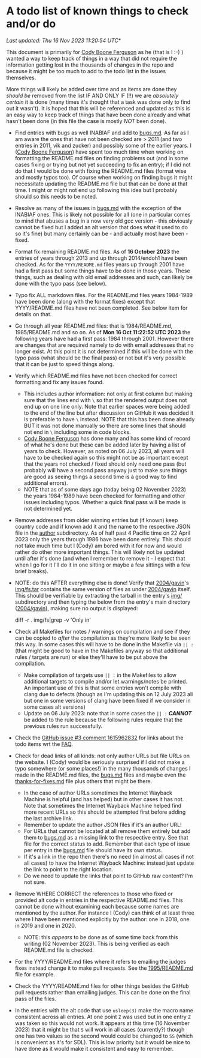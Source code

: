 # A todo list of known things to check and/or do
*Last updated: Thu 16 Nov 2023 11:20:54 UTC**

This document is primarily for [Cody Boone
Ferguson](/winners.html#Cody_Boone_Ferguson) as he (that is I :-) ) wanted a way
to keep track of things in a way that did not require the information getting
lost in the thousands of changes in the repo and because it might be too much to
add to the todo list in the issues themselves.

More things will likely be added over time and as items are done they _should
be_ removed from the list IF AND ONLY IF (!!) we are _absolutely certain_ it is
done (many times it's thought that a task was done only to find out it wasn't).
It is hoped that this will be referenced and updated as this is an easy way to
keep track of things that have been done already and what hasn't been done (in
this file the case is mostly _NOT_ been done).

- Find entries with bugs as well INABIAF and add to [bugs.md](/bugs.md).
    As far as I am aware the ones that have not been checked are > 2011 (and two
    entries in 2011, vik and zucker) and possibly some of the earlier years. I
    ([Cody Boone Ferguson](https://www.ioccc.org/winners.html#Cody_Boone_Ferguson)) have spent too
    much time when working on formatting the README.md files on finding problems
    out (and in some cases fixing or trying but not yet succeeding to fix an
    entry); if I did not do that I would be done with fixing the README.md files
    (format wise and mostly typos too). Of course when working on finding bugs
    it might necessitate updating the README.md file but that can be done at
    that time. I might or might not end up following this idea but I probably
    should so this needs to be noted.

- Resolve as many of the issues in [bugs.md](/bugs.md) with the exception of the
INABIAF ones. This is likely not possible for all (one in particular comes to
mind that abuses a bug in a now very old gcc version - this obviously cannot be
fixed but I added an alt version that does what it used to do so it's fine) but
many certainly can be - and actually most have been - fixed.

- Format fix remaining README.md files. As of **16 October 2023** the entries of
years through 2013 and up through 2014/endoh1 have been checked. As for the
`YYYY/README.md` files years up through 2001 have had a first pass but some
things have to be done in those years. These things, such as dealing with old
email addresses and such, can likely be done with the typo pass (see below).

- Typo fix ALL markdown files. For the README.md files years 1984-1989 have been
done (along with the format fixes) except that YYYY/README.md files have not
been completed. See below item for details on that.

- Go through all year README.md files: that is 1984/README.md, 1985/README.md and
so on. As of **Mon 16 Oct 11:22:52 UTC 2023** the following years have had a
first pass: 1984 through 2001. However there are changes that are required
namely to do with email addresses that no longer exist. At this point it is not
determined if this will be done with the typo pass (what should be the final
pass) or not but it's very possible that it can be just to speed things along.

- Verify which README.md files have not been checked for correct formatting and
fix any issues found.
    * This includes author information: not only at first column but making sure
    that the lines end with `\` so that the rendered output does not end up
    on one line only. Note that earlier spaces were being added to the end of
    the line but after discussion on GitHub it was decided it is preferable to
    have `\` instead.
	NOTE that this has been done already BUT it was not done manually so
	there are some lines that should not end in `\` including some in code
	blocks.
    * [Cody Boone
    Ferguson](https://www.ioccc.org/winners.html#Cody_Boone_Ferguson) has done
    many and has some kind of record of what he's done but these can be added
    later by having a list of years to check. However, as noted on 06 July 2023,
    all years will have to be checked again so this might not be as important
    except that the years not checked / fixed should only need one pass (but
    probably will have a second pass anyway just to make sure things are good as
    seeing things a second time is a good way to find additional errors).
    * NOTE that as of some days ago (today being 02 November 2023) the years
    1984-1989 have been checked for formatting and other issues including typos.
    Whether a quick final pass will be made is not determined yet.

- Remove addresses from older winning entries but (if known) keep country code
and if known add it and the name to the respective JSON file in the
[author](/author) subdirectory. As of half past 4 Pacific time on 22 April 2023
only the years through 1986 have been done entirely. This should not take much
time but I (Cody) am bored with it for now and would rather do other more
important things.  This will likely not be updated until after it's done (and
when I remember to remove it - I expect that when I go for it I'll do it in one
sitting or maybe a few sittings with a few brief breaks).

- NOTE: do this AFTER everything else is done! Verify that
[2004/gavin](2004/gavin/)'s [img/fs.tar](2004/gavin/img/fs.tar) contains the
same version of files as under [2004/gavin](2004/gavin/) itself.  This should be
verifiable by extracting the tarball in the entry's [img/](img/) subdirectory
and then typing the below from the entry's main directory
([2004/gavin](2004/gavin)), making sure no output is displayed:

	diff -r . img/fs|grep -v 'Only in'

- Check all Makefiles for notes / warnings on compilation and see if they can be
copied to _after_ the compilation as they're more likely to be seen this way. In
some cases this will have to be done in the Makefile via `|| :` (that might be
good to have in the Makefiles anyway so that additional rules / targets are
run) or else they'll have to be put above the compilation.
    * Make compilation of targets use `|| :` in the Makefiles to allow
    additional targets to compile and/or let warnings/notes be printed. An
    important use of this is that some entries won't compile with clang due to
    defects (though as I'm updating this on 12 July 2023 all but one in some
    versions of clang have been fixed if we consider in some cases alt versions)
    * Update on 06 July 2023: note that in some cases the `|| :` _**CANNOT**_ be
    added to the rule because the following rules require that the previous
    rules run successfully.

- Check the [GitHub issue #3 comment
1615962832](https://github.com/ioccc-src/temp-test-ioccc/issues/3#issuecomment-1615962832)
for links about the todo items wrt the [FAQ](/faq.md).

- Check for dead links of all kinds: not only author URLs but file URLs on the
website. I (Cody) would be seriously surprised if I did not make a typo
somewhere (or some places!) in the many thousands of changes I made in the
README.md files, the [bugs.md](/bugs.md) files and maybe even the
[thanks-for-fixes.md](/thanks-for-fixes.md) file plus others that might be
there.
    * In the case of author URLs sometimes the Internet Wayback Machine is
    helpful (and has helped) but in other cases it has not. Note that sometimes
    the Internet Wayback Machine helped find more recent URLs so this should be
    attempted first before adding the last archive link.
    * Remember to update the author JSON files if it's an author URL!
    * For URLs that cannot be located at all remove them entirely but add them
    to [bugs.md](/bugs.md) as a missing link to the respective entry. See that file for the
    correct status to add. Remember that each type of issue per entry in the
    [bugs.md](/bugs.md) file should have its own status.
    * If it's a link in the repo then there's no need (in almost all cases if
    not all cases) to have the Internet Wayback Machine: instead just update the
    link to point to the right location.
    * Do we need to update the links that point to GitHub raw content? I'm not
    sure.


- Remove WHERE CORRECT the references to those who fixed or provided alt code in
entries in the respective README.md files. This cannot be done without examining
each because some names are mentioned by the author. For instance I (Cody) can
think of at least three where I have been mentioned explicitly by the author:
one in 2018, one in 2019 and one in 2020.
    * NOTE: this _appears_ to be done as of some time back from this writing (02
    November 2023). This is being verified as each README.md file is checked.

- For the YYYY/README.md files where it refers to emailing the judges fixes
instead change it to make pull requests. See the
[1995/README.md](1995/README.md) file for example.

- Check the YYYY/README.md files for other things besides the GitHub pull
requests rather than emailing judges. This can be done on the final pass of the
files.

- In the entries with the alt code that use `usleep(3)` make the macro name
consistent across all entries. At one point `Z` was used but in one entry `Z`
was taken so this would not work. It appears at this time (16 November 2023)
that it might be that `S` will work in all cases (currently?) though one has two
values so the second would could be changed to `SS` (which is convenient as it's
for SDL). This is low priority but it would be nice to have done as it would
make it consistent and easy to remember.
